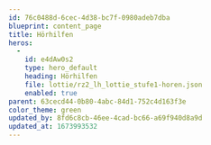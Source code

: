 ```yaml
---
id: 76c0488d-6cec-4d38-bc7f-0980adeb7dba
blueprint: content_page
title: Hörhilfen
heros:
  -
    id: e4dAw0s2
    type: hero_default
    heading: Hörhilfen
    file: lottie/rz2_lh_lottie_stufe1-horen.json
    enabled: true
parent: 63cecd44-0b80-4abc-84d1-752c4d163f3e
color_theme: green
updated_by: 8fd6c8cb-46ee-4cad-bc66-a69f940d8a9d
updated_at: 1673993532
---
```

